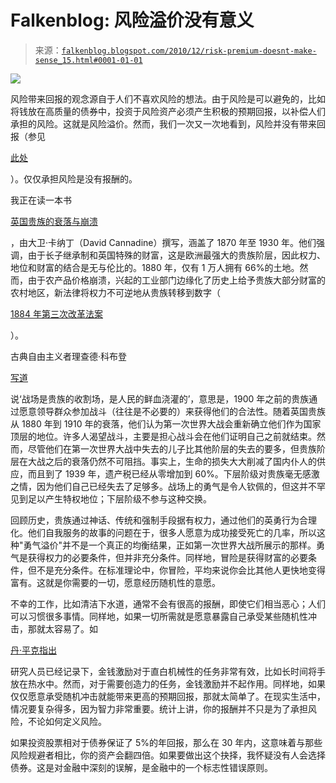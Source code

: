 <!--yml

category: 未分类

日期：2024-05-12 21:14:03

-->

# Falkenblog: 风险溢价没有意义

> 来源：[`falkenblog.blogspot.com/2010/12/risk-premium-doesnt-make-sense_15.html#0001-01-01`](http://falkenblog.blogspot.com/2010/12/risk-premium-doesnt-make-sense_15.html#0001-01-01)

![](https://blogger.googleusercontent.com/img/b/R29vZ2xl/AVvXsEjGzRbdBTm_4m4V-OlTPNW-DMQ28nuf86fuM_mtgtwi61WLe5UYIdO7AhV30b7icx936q5W4nDirnP88j60MD6wQk2wkMJp4rNmHEA-O2Tr9xhN4Suuux3qKhKHknrK9Zt2A-EBug/s1600/british.gif)

风险带来回报的观念源自于人们不喜欢风险的想法。由于风险是可以避免的，比如将钱放在高质量的债券中，投资于风险资产必须产生积极的预期回报，以补偿人们承担的风险。这就是风险溢价。然而，我们一次又一次地看到，风险并没有带来回报（参见

[此处](http://www.efalken.com/papers/RRsec4.html)

）。仅仅承担风险是没有报酬的。

我正在读一本书

[英国贵族的衰落与崩溃](http://www.amazon.com/Decline-Fall-British-Aristocracy/dp/0375703683)

，由大卫·卡纳丁（David Cannadine）撰写，涵盖了 1870 年至 1930 年。他们强调，由于长子继承制和英国特殊的财富，这是欧洲最强大的贵族阶层，因此权力、地位和财富的结合是无与伦比的。1880 年，仅有 1 万人拥有 66%的土地。然而，由于农产品价格崩溃，兴起的工业部门边缘化了历史上给予贵族大部分财富的农村地区，新法律将权力不可逆地从贵族转移到数字（

[1884 年第三次改革法案](http://en.wikipedia.org/wiki/Representation_of_the_People_Act_1884)

）。

古典自由主义者理查德·科布登

[写道](http://mises.org/books/great_wars_great_leaders_raico.pdf)

说‘战场是贵族的收割场，是人民的鲜血浇灌的’，意思是，1900 年之前的贵族通过愿意领导群众参加战斗（往往是不必要的）来获得他们的合法性。随着英国贵族从 1880 年到 1910 年的衰落，他们认为第一次世界大战会重新确立他们作为国家顶层的地位。许多人渴望战斗，主要是担心战斗会在他们证明自己之前就结束。然而，尽管他们在第一次世界大战中失去的儿子比其他阶层的失去的要多，但贵族阶层在大战之后的衰落仍然不可阻挡。事实上，生命的损失大大削减了国内仆人的供应，而且到了 1939 年，遗产税已经从零增加到 60%。下层阶级对贵族毫无感激之情，因为他们自己已经失去了足够多。战场上的勇气是令人钦佩的，但这并不罕见到足以产生特权地位；下层阶级不参与这种交换。

回顾历史，贵族通过神话、传统和强制手段据有权力，通过他们的英勇行为合理化。他们自我服务的故事的问题在于，很多人愿意为成功接受死亡的几率，所以这种"勇气溢价"并不是一个真正的均衡结果，正如第一次世界大战所展示的那样。勇气是获得权力的必要条件，但并非充分条件。同样地，冒险是获得财富的必要条件，但不是充分条件。在标准理论中，你冒险，平均来说你会比其他人更快地变得富有。这就是你需要的一切，愿意经历随机性的意愿。

不幸的工作，比如清洁下水道，通常不会有很高的报酬，即使它们相当恶心；人们可以习惯很多事情。同样地，如果一切所需就是愿意暴露自己承受某些随机性冲击，那就太容易了。如

[丹·平克指出](http://www.youtube.com/watch?v=u6XAPnuFjJc&feature=player_embedded)

研究人员已经记录下，金钱激励对于直白机械性的任务非常有效，比如长时间将手放在热水中。然而，对于需要创造力的任务，金钱激励并不起作用。同样地，如果仅仅愿意承受随机冲击就能带来更高的预期回报，那就太简单了。在现实生活中，情况要复杂得多，因为智力非常重要。统计上讲，你的报酬并不只是为了承担风险，不论如何定义风险。

如果投资股票相对于债券保证了 5%的年回报，那么在 30 年内，这意味着与那些风险规避者相比，你的资产会翻四倍。如果要做出这个抉择，我怀疑没有人会选择债券。这是对金融中深刻的误解，是金融中的一个标志性错误原则。

